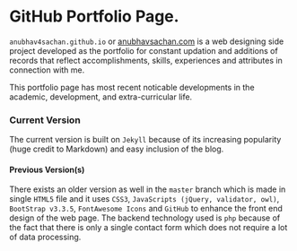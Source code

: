 # GitHub Portfolio Page.

`anubhav4sachan.github.io` or [anubhavsachan.com](https://anubhavsachan.com) is a web designing side project developed as the portfolio for constant updation and additions of records that reflect accomplishments, skills, experiences and attributes in connection with me.

This portfolio page has most recent noticable developments in the academic, development, and extra-curricular life. 

### Current Version

The current version is built on `Jekyll` because of its increasing popularity (huge credit to Markdown) and easy inclusion of the blog.

#### Previous Version(s)
There exists an older version as well in the `master` branch which is made in single `HTML5` file and it uses `CSS3`, `JavaScripts (jQuery, validator, owl)`, `BootStrap v3.3.5`, `FontAwesome Icons` and `GitHub` to enhance the front end design of the web page. The backend technology used is `php` because of the fact that there is only a single contact form which does not require a lot of data processing.